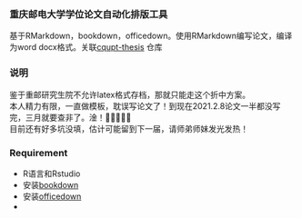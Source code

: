 ### 重庆邮电大学学位论文自动化排版工具
基于RMarkdown，bookdown，officedown。使用RMarkdown编写论文，编译为word docx格式。关联[cqupt-thesis](https://github.com/lusccc/cqupt-thesis) 仓库    
### 说明
鉴于重邮研究生院不允许latex格式存档，那就只能走这个折中方案。  
本人精力有限，一直做模板，耽误写论文了！到现在2021.2.8论文一半都没写完，三月就要查非了。淦！🤣🤣🤣🤣🤣  
目前还有好多坑没填，估计可能留到下一届，请师弟师妹发光发热！
### Requirement
- R语言和Rstudio
- 安装[bookdown](https://github.com/yihui/bookdown-chinese)  
- 安装[officedown](https://github.com/davidgohel/officedown)
-



